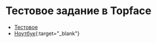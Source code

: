 # Тестовое задание в Topface

- [Тестовое](Тестовое%20задание%20на%20позицию%20Junior%20Analyst%20в%20Topface%20Media.pdf)
- [Ноутбук](https://nbviewer.org/github/vuichka/test-topface/blob/main/testovoe.ipynb?flush_cache=True){:target="_blank"}
